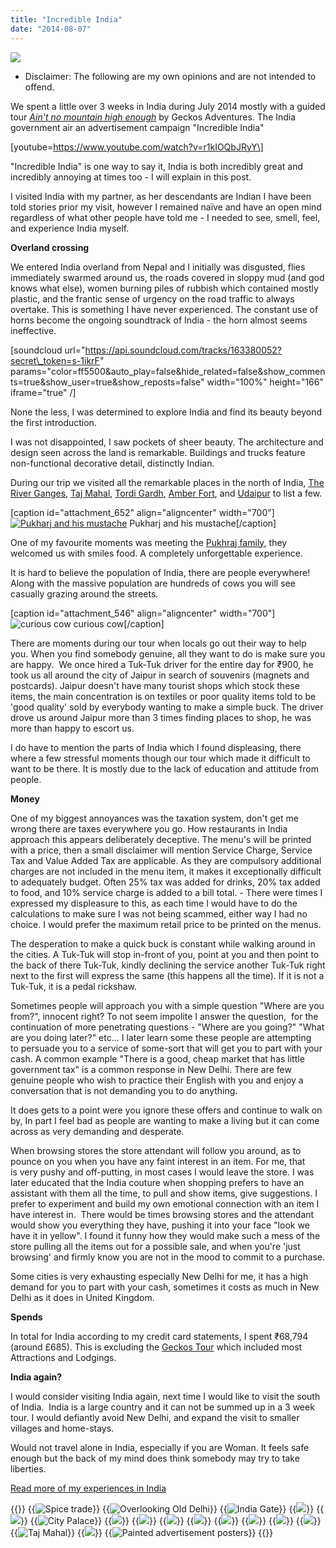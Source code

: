 ```yaml
---
title: "Incredible India"
date: "2014-08-07"
---
```


![](images/incredible-india1.jpg)

- Disclaimer: The following are my own opinions and are not intended to offend.

We spent a little over 3 weeks in India during July 2014 mostly with a guided tour [_Ain't no mountain high enough_](http://gonetraveling.me/2014/07/aint-no-mountain-high-enough/ "Ain’t no mountain high enough.") by Geckos Adventures. The India government air an advertisement campaign "Incredible India"

\[youtube=https://www.youtube.com/watch?v=r1kIOQbJRyY\]

"Incredible India" is one way to say it, India is both incredibly great and incredibly annoying at times too - I will explain in this post.

I visited India with my partner, as her descendants are Indian I have been told stories prior my visit, however I remained naïve and have an open mind regardless of what other people have told me - I needed to see, smell, feel, and experience India myself.

**Overland crossing**

We entered India overland from Nepal and I initially was disgusted, flies immediately swarmed around us, the roads covered in sloppy mud (and god knows what else), women burning piles of rubbish which contained mostly plastic, and the frantic sense of urgency on the road traffic to always overtake. This is something I have never experienced. The constant use of horns become the ongoing soundtrack of India - the horn almost seems ineffective.

\[soundcloud url="https://api.soundcloud.com/tracks/163380052?secret\_token=s-1ikrF" params="color=ff5500&auto\_play=false&hide\_related=false&show\_comments=true&show\_user=true&show\_reposts=false" width="100%" height="166" iframe="true" /\]

None the less, I was determined to explore India and find its beauty beyond the first introduction.

I was not disappointed, I saw pockets of sheer beauty. The architecture and design seen across the land is remarkable. Buildings and trucks feature non-functional decorative detail, distinctly Indian.

During our trip we visited all the remarkable places in the north of India, [The River Ganges](http://gonetraveling.me/2014/07/river-ganges/ "River Ganges"), [Taj Mahal](http://gonetraveling.me/2014/07/taj-mahal/ "Taj Mahal"), [Tordi Gardh](http://gonetraveling.me/2014/07/tordi-garh-hotel/ "Tordi Garh Hotel"), [Amber Fort](http://gonetraveling.me/2014/07/amber-fort/ "Amber Fort"), and [Udaipur](http://gonetraveling.me/2014/07/udaipur-city-palace/ "Udaipur – City Palace") to list a few.

\[caption id="attachment\_652" align="aligncenter" width="700"\][![Pukharj and his mustache ](images/IMG_3975-1024x575.jpg)](http://gonetraveling.me/2014/07/pukhraj-durry-udhyog/) Pukharj and his mustache\[/caption\]

One of my favourite moments was meeting the [Pukhraj family](http://gonetraveling.me/2014/07/pukhraj-durry-udhyog/), they welcomed us with smiles food. A completely unforgettable experience.

It is hard to believe the population of India, there are people everywhere! Along with the massive population are hundreds of cows you will see casually grazing around the streets.

\[caption id="attachment\_546" align="aligncenter" width="700"\]![curious cow](images/IMG_3819-1024x575.jpg) curious cow\[/caption\]

There are moments during our tour when locals go out their way to help you. When you find somebody genuine, all they want to do is make sure you are happy.  We once hired a Tuk-Tuk driver for the entire day for ₹900, he took us all around the city of Jaipur in search of souvenirs (magnets and postcards). Jaipur doesn't have many tourist shops which stock these items, the main concentration is on textiles or poor quality items told to be 'good quality' sold by everybody wanting to make a simple buck. The driver drove us around Jaipur more than 3 times finding places to shop, he was more than happy to escort us.

I do have to mention the parts of India which I found displeasing, there where a few stressful moments though our tour which made it difficult to want to be there. It is mostly due to the lack of education and attitude from people.

**Money**

One of my biggest annoyances was the taxation system, don't get me wrong there are taxes everywhere you go. How restaurants in India approach this appears deliberately deceptive. The menu's will be printed with a price, then a small disclaimer will mention Service Charge, Service Tax and Value Added Tax are applicable. As they are compulsory additional charges are not included in the menu item, it makes it exceptionally difficult to adequately budget. Often 25% tax was added for drinks, 20% tax added to food, and 10% service charge is added to a bill total. - There were times I expressed my displeasure to this, as each time I would have to do the calculations to make sure I was not being scammed, either way I had no choice. I would prefer the maximum retail price to be printed on the menus.

The desperation to make a quick buck is constant while walking around in the cities. A Tuk-Tuk will stop in-front of you, point at you and then point to the back of there Tuk-Tuk, kindly declining the service another Tuk-Tuk right next to the first will express the same (this happens all the time). If it is not a Tuk-Tuk, it is a pedal rickshaw.

Sometimes people will approach you with a simple question "Where are you from?", innocent right? To not seem impolite I answer the question,  for the continuation of more penetrating questions - "Where are you going?" "What are you doing later?" etc... I later learn some these people are attempting to persuade you to a service of some-sort that will get you to part with your cash. A common example "There is a good, cheap market that has little government tax" is a common response in New Delhi. There are few genuine people who wish to practice their English with you and enjoy a conversation that is not demanding you to do anything.

It does gets to a point were you ignore these offers and continue to walk on by, In part I feel bad as people are wanting to make a living but it can come across as very demanding and desperate.

When browsing stores the store attendant will follow you around, as to pounce on you when you have any faint interest in an item. For me, that is very pushy and off-putting, in most cases I would leave the store. I was later educated that the India couture when shopping prefers to have an assistant with them all the time, to pull and show items, give suggestions. I prefer to experiment and build my own emotional connection with an item I have interest in.  There would be times browsing stores and the attendant would show you everything they have, pushing it into your face "look we have it in yellow". I found it funny how they would make such a mess of the store pulling all the items out for a possible sale, and when you're 'just browsing' and firmly know you are not in the mood to commit to a purchase.

Some cities is very exhausting especially New Delhi for me, it has a high demand for you to part with your cash, sometimes it costs as much in New Delhi as it does in United Kingdom.

**Spends**

In total for India according to my credit card statements, I spent ₹68,794 (around £685). This is excluding the [Geckos Tour](http://gonetraveling.me/2014/07/aint-no-mountain-high-enough/ "Ain’t no mountain high enough.") which included most Attractions and Lodgings.

**India again?**

I would consider visiting India again, next time I would like to visit the south of India.  India is a large country and it can not be summed up in a 3 week tour. I would defiantly avoid New Delhi, and expand the visit to smaller villages and home-stays.

Would not travel alone in India, especially if you are Woman. It feels safe enough but the back of my mind does think somebody may try to take liberties.

[Read more of my experiences in India](/category/india/)


{{<gallery>}}
  {{<img src="images/PANO_20140806_182651.jpg" title="Spice trade">}}
  {{<img src="images/PANO_20140806_182714.jpg" title="Overlooking Old Delhi">}}
  {{<img src="images/PANO_20140729_12451522.jpg" title="India Gate" oriantation="portrait">}}
  {{<img src="images/IMG_4043-MOTION.gif">}}
  {{<img src="images/IMG_4024.jpg">}}
  {{<img src="images/IMG_3990.jpg" title="City Palace">}}
  {{<img src="images/DSC00529-EFFECTS.jpg">}}
  {{<img src="images/DSC00508.jpg">}}
  {{<img src="images/DSC00464.jpg">}}
  {{<img src="images/DSC00453.jpg">}}
  {{<img src="images/IMG_20140725_141123.jpg">}}
  {{<img src="images/IMG_3927.jpg">}}
  {{<img src="images/PANO_20140723_114119.jpg">}}
  {{<img src="images/IMG_3731-MOTION.gif">}}
  {{<img src="images/PANO_20140720_162330.jpg" title="Taj Mahal ">}}
  {{<img src="images/IMG_3387-MOTION.gif">}}
  {{<img src="images/PANO_20140718_120644.jpg" title="Painted advertisement posters">}}
{{</gallery>}}
